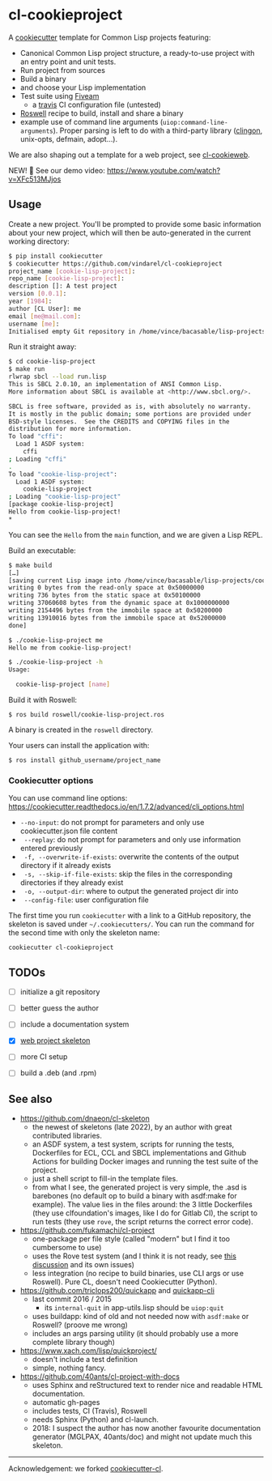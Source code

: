 # cl-cookieproject

A [cookiecutter](https://github.com/audreyr/cookiecutter) template for Common Lisp projects featuring:

- Canonical Common Lisp project structure, a ready-to-use project with an entry point and unit tests.
- Run project from sources
- Build a binary
- and choose your Lisp implementation
- Test suite using [Fiveam](https://common-lisp.net/project/fiveam/docs/)
  - a [travis](https://travis-ci.org/) CI configuration file (untested)
- [Roswell](https://github.com/roswell/roswell/) recipe to build, install and share a binary
- example use of command line arguments
  (`uiop:command-line-arguments`). Proper parsing is left to do with a
  third-party library ([clingon](https://github.com/dnaeon/clingon), unix-opts, defmain, adopt…).

We are also shaping out a template for a web project, see [cl-cookieweb](https://github.com/vindarel/cl-cookieweb).

NEW! 🎥 See our demo video: https://www.youtube.com/watch?v=XFc513MJjos

## Usage

Create a new project. You'll be prompted to provide some basic
information about your new project, which will then be auto-generated
in the current working directory:

```bash
$ pip install cookiecutter
$ cookiecutter https://github.com/vindarel/cl-cookieproject
project_name [cookie-lisp-project]:
repo_name [cookie-lisp-project]:
description []: A test project
version [0.0.1]:
year [1984]:
author [CL User]: me
email [me@mail.com]:
username [me]:
Initialised empty Git repository in /home/vince/bacasable/lisp-projects/cookie-lisp-project/.git/
```

Run it straight away:

```bash
$ cd cookie-lisp-project
$ make run
rlwrap sbcl --load run.lisp
This is SBCL 2.0.10, an implementation of ANSI Common Lisp.
More information about SBCL is available at <http://www.sbcl.org/>.

SBCL is free software, provided as is, with absolutely no warranty.
It is mostly in the public domain; some portions are provided under
BSD-style licenses.  See the CREDITS and COPYING files in the
distribution for more information.
To load "cffi":
  Load 1 ASDF system:
    cffi
; Loading "cffi"
.
To load "cookie-lisp-project":
  Load 1 ASDF system:
    cookie-lisp-project
; Loading "cookie-lisp-project"
[package cookie-lisp-project]
Hello from cookie-lisp-project!
*
```

You can see the `Hello` from the `main` function, and we are given a Lisp REPL.

Build an executable:

```bash
$ make build
[…]
[saving current Lisp image into /home/vince/bacasable/lisp-projects/cookie-lisp-project/cookie-lisp-project:
writing 0 bytes from the read-only space at 0x50000000
writing 736 bytes from the static space at 0x50100000
writing 37060608 bytes from the dynamic space at 0x1000000000
writing 2154496 bytes from the immobile space at 0x50200000
writing 13910016 bytes from the immobile space at 0x52000000
done]

$ ./cookie-lisp-project me
Hello me from cookie-lisp-project!

$ ./cookie-lisp-project -h
Usage:

  cookie-lisp-project [name]
```

Build it with Roswell:

```
$ ros build roswell/cookie-lisp-project.ros
```

A binary is created in the `roswell` directory.

Your users can install the application with:

```
$ ros install github_username/project_name
```


### Cookiecutter options

You can use command line options: https://cookiecutter.readthedocs.io/en/1.7.2/advanced/cli_options.html

- `--no-input`: do not prompt for parameters and only use cookiecutter.json file content
- ` --replay`: do not prompt for parameters and only use information entered previously
- ` -f, --overwrite-if-exists`: overwrite the contents of the output directory if it already exists
- ` -s, --skip-if-file-exists`: skip the files in the corresponding directories if they already exist
- ` -o, --output-dir`: where to output the generated project dir into
- ` --config-file`: user configuration file

The first time you run `cookiecutter` with a link to a GitHub repository, the skeleton is saved under `~/.cookiecutters/`. You can run the command for the second time with only the skeleton name:

    cookiecutter cl-cookieproject


## TODOs

- [ ] initialize a git repository
- [ ] better guess the author
- [ ] include a documentation system
- [X] [web project skeleton](https://github.com/vindarel/cl-cookieweb)
- [ ] more CI setup
- [ ] build a .deb (and .rpm)


## See also

- https://github.com/dnaeon/cl-skeleton
  - the newest of skeletons (late 2022), by an author with great contributed libraries.
  - an ASDF system, a test system, scripts for running the tests, Dockerfiles for ECL, CCL and SBCL implementations and Github Actions for building Docker images and running the test suite of the project.
  - just a shell script to fill-in the template files.
  - from what I see, the generated project is very simple, the .asd is barebones (no default op to build a binary with asdf:make for example). The value lies in the files around: the 3 little Dockerfiles (they use clfoundation's images, like I do for Gitlab CI), the script to run tests (they use `rove`, the script returns the correct error code).
- https://github.com/fukamachi/cl-project
  - one-package per file style (called "modern" but I find it too cumbersome to use)
  - uses the Rove test system (and I think it is not ready, see [this discussion](https://github.com/LispCookbook/cl-cookbook/issues/297) and its own issues)
  - less integration (no recipe to build binaries, use CLI args or use Roswell). Pure CL, doesn't need Cookiecutter (Python).
- https://github.com/triclops200/quickapp and [quickapp-cli](https://github.com/triclops200/quickapp-cli)
  - last commit 2016 / 2015
    - its `internal-quit` in app-utils.lisp should be `uiop:quit`
  - uses buildapp: kind of old and not needed now with `asdf:make` or Roswell? (proove me wrong)
  - includes an args parsing utility (it should probably use a more complete library though)
- https://www.xach.com/lisp/quickproject/
  - doesn't include a test definition
  - simple, nothing fancy.
- https://github.com/40ants/cl-project-with-docs
  - uses Sphinx and reStructured text to render nice and readable HTML documentation.
  - automatic gh-pages
  - includes tests, CI (Travis), Roswell
  - needs Sphinx (Python) and cl-launch.
  - 2018: I suspect the author has now another favourite documentation generator (MGLPAX, 40ants/doc) and might not update much this skeleton.

---

Acknowledgement: we forked [cookiecutter-cl](https://github.com/hbristow/cookiecutter-cl).
